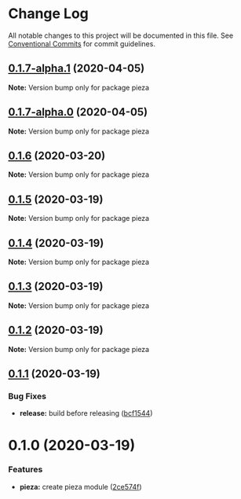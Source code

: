 # Change Log

All notable changes to this project will be documented in this file.
See [Conventional Commits](https://conventionalcommits.org) for commit guidelines.

## [0.1.7-alpha.1](https://github.com/albizures/pieza/compare/pieza@0.1.7-alpha.0...pieza@0.1.7-alpha.1) (2020-04-05)

**Note:** Version bump only for package pieza





## [0.1.7-alpha.0](https://github.com/albizures/pieza/compare/pieza@0.1.6...pieza@0.1.7-alpha.0) (2020-04-05)

**Note:** Version bump only for package pieza





## [0.1.6](https://github.com/albizures/pieza/compare/pieza@0.1.5...pieza@0.1.6) (2020-03-20)

**Note:** Version bump only for package pieza





## [0.1.5](https://github.com/albizures/pieza/compare/pieza@0.1.4...pieza@0.1.5) (2020-03-19)

**Note:** Version bump only for package pieza





## [0.1.4](https://github.com/albizures/pieza/compare/pieza@0.1.3...pieza@0.1.4) (2020-03-19)

**Note:** Version bump only for package pieza





## [0.1.3](https://github.com/albizures/pieza/compare/pieza@0.1.2...pieza@0.1.3) (2020-03-19)

**Note:** Version bump only for package pieza





## [0.1.2](https://github.com/albizures/pieza/compare/pieza@0.1.1...pieza@0.1.2) (2020-03-19)

**Note:** Version bump only for package pieza





## [0.1.1](https://github.com/albizures/pieza/compare/pieza@0.1.0...pieza@0.1.1) (2020-03-19)


### Bug Fixes

* **release:** build before releasing ([bcf1544](https://github.com/albizures/pieza/commit/bcf154461445481bb6196d45117f7fb10667e926))





# 0.1.0 (2020-03-19)


### Features

* **pieza:** create pieza module ([2ce574f](https://github.com/albizures/pieza/commit/2ce574f1897502e70fc9bf3a01f382b71a533107))

